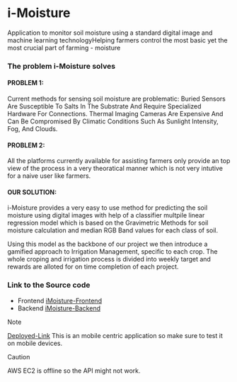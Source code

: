 # i-Moisture
Application to monitor soil moisture using a standard digital image and machine learning technologyHelping farmers control the most basic yet the most crucial part of farming - moisture

### The problem i-Moisture solves
#### PROBLEM 1:
Current methods for sensing soil moisture are problematic:
Buried Sensors Are Susceptible To Salts In The Substrate And Require Specialized Hardware For Connections.
Thermal Imaging Cameras Are Expensive And Can Be Compromised By Climatic Conditions Such As Sunlight Intensity, Fog, And Clouds.

#### PROBLEM 2:
All the platforms currently available for assisting farmers only provide an top view of the process in a very theoratical manner which is not very intutive for a naive user like farmers.

#### OUR SOLUTION:
i-Moisture provides a very easy to use method for predicting the soil moisture using digital images with help of a classifier multpile linear regression model which is based on the Gravimetric Methods for soil moisture calculation and median RGB Band values for each class of soil.

Using this model as the backbone of our project we then introduce a gamified approach to Irrigation Management, specific to each crop. The whole croping and irrigation process is divided into weekly target and rewards are alloted for on time completion of each project.

### Link to the Source code
- Frontend   [iMoisture-Frontend](https://github.com/March-Madnes/iMoisture-Frontend)
- Backend    [iMoisture-Backend](https://github.com/March-Madnes/iMoisture-Backend)

> [!NOTE]  
> [Deployed-Link](https://hack4tkm-wittycliques.vercel.app/)
> This is an mobile centric application so make sure to test it on mobile devices.

> [!CAUTION]
> AWS EC2 is offline so the API might not work.
